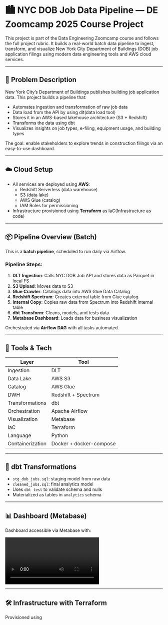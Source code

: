 # 🏙️ NYC DOB Job Data Pipeline — DE Zoomcamp 2025 Course Project

This project is part of the Data Engineering Zoomcamp course and follows the full project rubric. It builds a real-world batch data pipeline to ingest, transform, and visualize New York City Department of Buildings (DOB) job application filings using modern data engineering tools and AWS cloud services.

---

## 🎯 Problem Description

New York City’s Department of Buildings publishes building job application data. This project builds a pipeline that:

- Automates ingestion and transformation of raw job data
- Data load from the API by using dlt(data load tool)
- Stores it in an AWS-based lakehouse architecture (S3 + Redshift)
- Transforms the data using dbt
- Visualizes insights on job types, e-filing, equipment usage, and building types

The goal: enable stakeholders to explore trends in construction filings via an easy-to-use dashboard.

---

## ☁️ Cloud Setup

- All services are deployed using **AWS**:
  - Redshift Serverless (data warehouse)
  - S3 (data lake)
  - AWS Glue (catalog)
  - IAM Roles for permissioning
- Infrastructure provisioned using **Terraform** as IaC(Infrastructure as code)

---

## 📦 Pipeline Overview (Batch)

This is a **batch pipeline**, scheduled to run daily via Airflow.

### Pipeline Steps:

1. **DLT Ingestion**: Calls NYC DOB Job API and stores data as Parquet in local FS
2. **S3 Upload**: Moves data to S3
3. **Glue Crawler**: Catalogs data into AWS Glue Data Catalog
4. **Redshift Spectrum**: Creates external table from Glue catalog
5. **Internal Copy**: Copies raw data from Spectrum into Redshift internal table
6. **dbt Transform**: Cleans, models, and tests data
7. **Metabase Dashboard**: Loads data for business visualization

Orchestrated via **Airflow DAG** with all tasks automated.

---

## 🧰 Tools & Tech

| Layer                | Tool                        |
|---------------------|-----------------------------|
| Ingestion           | DLT                         |
| Data Lake           | AWS S3                      |
| Catalog             | AWS Glue                    |
| DWH                 | Redshift + Spectrum         |
| Transformations     | dbt                         |
| Orchestration       | Apache Airflow              |
| Visualization       | Metabase                    |
| IaC                 | Terraform                   |
| Language            | Python                      |
| Containerization    | Docker + docker-compose     |

---

## 🧪 dbt Transformations

- `stg_dob_jobs.sql`: staging model from raw data
- `cleaned_jobs.sql`: final analytics model
- Uses `dbt test` to validate schema and nulls
- Materialized as tables in `analytics` schema

---

## 📊 Dashboard (Metabase)

Dashboard accessible via Metabase with:


![Dashboard](./Data-Dashbord/dash-board.mov)

---

## 🛠️ Infrastructure with Terraform

Provisioned using

